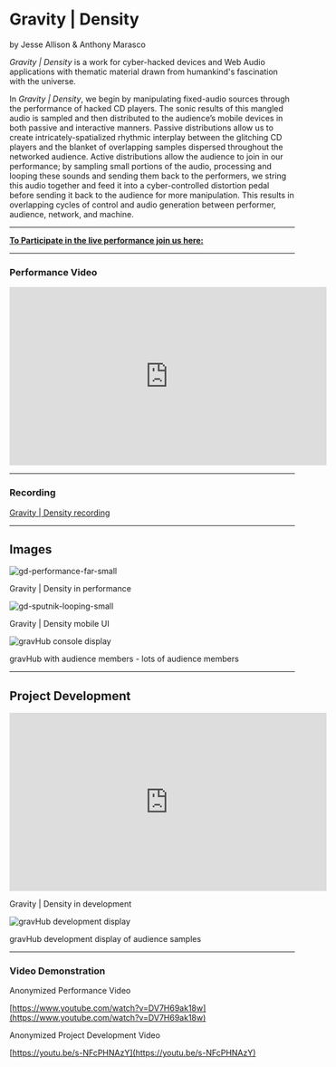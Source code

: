 # Gravity \| Density

by Jesse Allison & Anthony Marasco

_Gravity \| Density_ is a work for cyber-hacked devices and Web Audio applications with thematic material drawn from humankind's fascination with the universe.

In _Gravity \| Density_, we begin by manipulating fixed-audio sources through the performance of hacked CD players. The sonic results of this mangled audio is sampled and then distributed to the audience’s mobile devices in both passive and interactive manners. Passive distributions allow us to create intricately-spatialized rhythmic interplay between the glitching CD players and the blanket of overlapping samples dispersed throughout the networked audience.  Active distributions allow the audience to join in our performance; by sampling small portions of the audio, processing and looping these sounds and sending them back to the performers, we string this audio together and feed it into a cyber-controlled distortion pedal before sending it back to the audience for more manipulation. This results in overlapping cycles of control and audio generation between performer, audience, network, and machine.

----


<script src= "https://player.twitch.tv/js/embed/v1.js"></script>

<div id="streamDiv"></div>

[__To Participate in the live performance join us here:__](gravity.emdm.io)

<div id="text"></div>

<script type="text/javascript">
  let options = {
    width: 720,
    height: 480,
    channel: "allisonification",
    // video: "",
    // collection: "",
    // only needed if your site is also embedded on embed.example.com and othersite.example.com 
    parent: ["emdm.io", "gravity.emdm.io"]
  };
  let player = new Twitch.Player("streamDiv", options);
  player.addEventListener(Twitch.Player.READY, ()=>{
    player.setVolume(0.8);
    let vol = player.getVolume();
    console.log("volume = ", vol);
    let textDiv = document.getElementById('text');
    // textDiv.innerHTML = `Player Volume is ${vol}`
  });

</script>


----

### Performance Video

<!-- [nexusHub](https://github.com/nexus-js/nexusHub) -->

<iframe width="560" height="315" src="https://www.youtube.com/embed/DV7H69ak18w" frameborder="0" allow="accelerometer; autoplay; encrypted-media; gyroscope; picture-in-picture" allowfullscreen></iframe>

----

### Recording

[Gravity \| Density recording](/gravWAC.mp3 "recording of a live performance")

---- 

## Images

![gd-performance-far-small](/images/gd-performance-far-small.png "Gravity \| Density in performance")

Gravity \| Density in performance

![gd-sputnik-looping-small](/images/gd-sputnik-looping-small.png "Gravity \| Density mobile UI")

Gravity \| Density mobile UI


![gravHub console display](/images/gd-control-ends.png "gravHub with audience members")

gravHub with audience members - lots of audience members

----

## Project Development

<iframe width="560" height="315" src="https://www.youtube.com/embed/s-NFcPHNAzY" frameborder="0" allow="accelerometer; autoplay; encrypted-media; gyroscope; picture-in-picture" allowfullscreen></iframe>

Gravity \| Density in development


![gravHub development display](/images/gravHub.png "gravHub development display of audience samples")

gravHub development display of audience samples

---- 

### Video Demonstration

<!-- [Gravity\|Density Demo](GravityDensity.mp4 "Gravity\|Density Demo video") -->

Anonymized Performance Video

[https://www.youtube.com/watch?v=DV7H69ak18w](https://www.youtube.com/watch?v=DV7H69ak18w)

Anonymized Project Development Video

[https://youtu.be/s-NFcPHNAzY](https://youtu.be/s-NFcPHNAzY)

